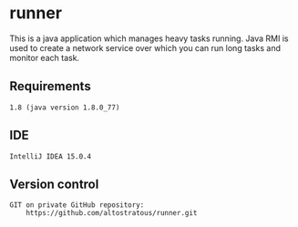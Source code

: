# runner
This is a java application which manages heavy tasks running. Java RMI is used to create a network service over which
you can run long tasks and monitor each task.

## Requirements
	1.8 (java version 1.8.0_77)
## IDE
	IntelliJ IDEA 15.0.4
## Version control
	GIT on private GitHub repository:
	    https://github.com/altostratous/runner.git
